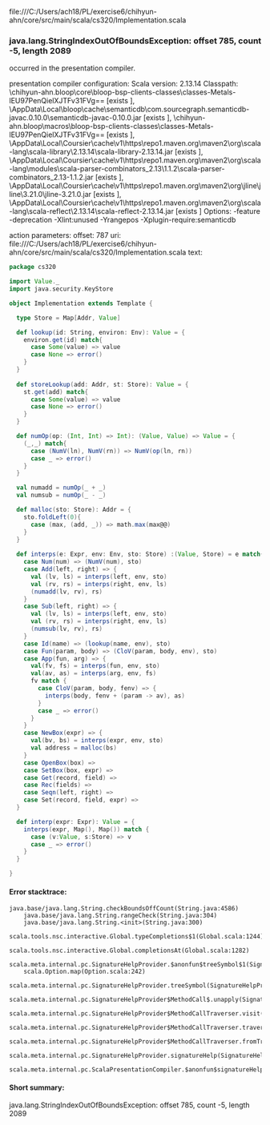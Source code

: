 file:///C:/Users/ach18/PL/exercise6/chihyun-ahn/core/src/main/scala/cs320/Implementation.scala
### java.lang.StringIndexOutOfBoundsException: offset 785, count -5, length 2089

occurred in the presentation compiler.

presentation compiler configuration:
Scala version: 2.13.14
Classpath:
<WORKSPACE>\chihyun-ahn\.bloop\core\bloop-bsp-clients-classes\classes-Metals-lEU97PenQielXJTFv31FVg== [exists ], <HOME>\AppData\Local\bloop\cache\semanticdb\com.sourcegraph.semanticdb-javac.0.10.0\semanticdb-javac-0.10.0.jar [exists ], <WORKSPACE>\chihyun-ahn\.bloop\macros\bloop-bsp-clients-classes\classes-Metals-lEU97PenQielXJTFv31FVg== [exists ], <HOME>\AppData\Local\Coursier\cache\v1\https\repo1.maven.org\maven2\org\scala-lang\scala-library\2.13.14\scala-library-2.13.14.jar [exists ], <HOME>\AppData\Local\Coursier\cache\v1\https\repo1.maven.org\maven2\org\scala-lang\modules\scala-parser-combinators_2.13\1.1.2\scala-parser-combinators_2.13-1.1.2.jar [exists ], <HOME>\AppData\Local\Coursier\cache\v1\https\repo1.maven.org\maven2\org\jline\jline\3.21.0\jline-3.21.0.jar [exists ], <HOME>\AppData\Local\Coursier\cache\v1\https\repo1.maven.org\maven2\org\scala-lang\scala-reflect\2.13.14\scala-reflect-2.13.14.jar [exists ]
Options:
-feature -deprecation -Xlint:unused -Yrangepos -Xplugin-require:semanticdb


action parameters:
offset: 787
uri: file:///C:/Users/ach18/PL/exercise6/chihyun-ahn/core/src/main/scala/cs320/Implementation.scala
text:
```scala
package cs320

import Value._
import java.security.KeyStore

object Implementation extends Template {

  type Store = Map[Addr, Value]

  def lookup(id: String, environ: Env): Value = {
    environ.get(id) match{
      case Some(value) => value
      case None => error()
    }
  }
  
  def storeLookup(add: Addr, st: Store): Value = {
    st.get(add) match{
      case Some(value) => value
      case None => error()
    }
  }

  def numOp(op: (Int, Int) => Int): (Value, Value) => Value = {
    (_,_) match{
      case (NumV(ln), NumV(rn)) => NumV(op(ln, rn))
      case _ => error()
    }
  }

  val numadd = numOp(_ + _)
  val numsub = numOp(_ - _)

  def malloc(sto: Store): Addr = {
    sto.foldLeft(0){
      case (max, (add, _)) => math.max(max@@)
    }
  }
  
  def interps(e: Expr, env: Env, sto: Store) :(Value, Store) = e match{
    case Num(num) => (NumV(num), sto)
    case Add(left, right) => {
      val (lv, ls) = interps(left, env, sto)
      val (rv, rs) = interps(right, env, ls)
      (numadd(lv, rv), rs)
    }
    case Sub(left, right) => {
      val (lv, ls) = interps(left, env, sto)
      val (rv, rs) = interps(right, env, ls)
      (numsub(lv, rv), rs)
    }
    case Id(name) => (lookup(name, env), sto)
    case Fun(param, body) => (CloV(param, body, env), sto)
    case App(fun, arg) => {
      val(fv, fs) = interps(fun, env, sto)
      val(av, as) = interps(arg, env, fs)
      fv match {
        case CloV(param, body, fenv) => {
          interps(body, fenv + (param -> av), as)
        }
        case _ => error()
      }
    }
    case NewBox(expr) => {
      val(bv, bs) = interps(expr, env, sto)
      val address = malloc(bs)
    }
    case OpenBox(box) => 
    case SetBox(box, expr) => 
    case Get(record, field) => 
    case Rec(fields) => 
    case Seqn(left, right) => 
    case Set(record, field, expr) => 
  }

  def interp(expr: Expr): Value = {
    interps(expr, Map(), Map()) match {
      case (v:Value, s:Store) => v
      case _ => error()
    }
  }

}

```



#### Error stacktrace:

```
java.base/java.lang.String.checkBoundsOffCount(String.java:4586)
	java.base/java.lang.String.rangeCheck(String.java:304)
	java.base/java.lang.String.<init>(String.java:300)
	scala.tools.nsc.interactive.Global.typeCompletions$1(Global.scala:1244)
	scala.tools.nsc.interactive.Global.completionsAt(Global.scala:1282)
	scala.meta.internal.pc.SignatureHelpProvider.$anonfun$treeSymbol$1(SignatureHelpProvider.scala:390)
	scala.Option.map(Option.scala:242)
	scala.meta.internal.pc.SignatureHelpProvider.treeSymbol(SignatureHelpProvider.scala:388)
	scala.meta.internal.pc.SignatureHelpProvider$MethodCall$.unapply(SignatureHelpProvider.scala:205)
	scala.meta.internal.pc.SignatureHelpProvider$MethodCallTraverser.visit(SignatureHelpProvider.scala:316)
	scala.meta.internal.pc.SignatureHelpProvider$MethodCallTraverser.traverse(SignatureHelpProvider.scala:310)
	scala.meta.internal.pc.SignatureHelpProvider$MethodCallTraverser.fromTree(SignatureHelpProvider.scala:279)
	scala.meta.internal.pc.SignatureHelpProvider.signatureHelp(SignatureHelpProvider.scala:27)
	scala.meta.internal.pc.ScalaPresentationCompiler.$anonfun$signatureHelp$1(ScalaPresentationCompiler.scala:339)
```
#### Short summary: 

java.lang.StringIndexOutOfBoundsException: offset 785, count -5, length 2089